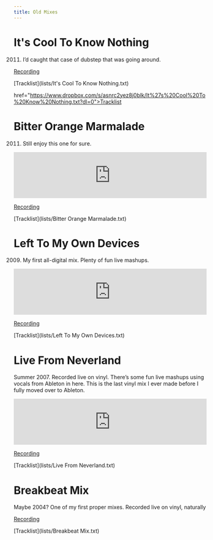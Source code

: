 ```yaml
---
title: Old Mixes
---
```


# It's Cool To Know Nothing

2011. I’d caught that case of dubstep that was going around.

[Recording](https://www.dropbox.com/s/pvdx39kxgzxgayv/It%27s%20Cool%20To%20Know%20Nothing.mp3?dl=0)

[Tracklist](lists/It's Cool To Know Nothing.txt)

href="https://www.dropbox.com/s/asnrc2yez8j0blk/It%27s%20Cool%20To%20Know%20Nothing.txt?dl=0">Tracklist</a></p>

# Bitter Orange Marmalade

2011.  Still enjoy this one for sure.

<iframe width="100%" height="120" src="https://www.mixcloud.com/widget/iframe/?hide_cover=1&hide_artwork=1&feed=%2Fpeter-henry5%2Fbitter-orange-marmalade%2F" frameborder="0" ></iframe>

[Recording](https://www.dropbox.com/s/eu0gsoa16irc39t/Bitter%20Orange%20Marmalade.mp3?dl=0)

[Tracklist](lists/Bitter Orange Marmalade.txt)

# Left To My Own Devices

2009.  My first all-digital mix.  Plenty of fun live mashups.

<iframe width="100%" height="120" src="https://www.mixcloud.com/widget/iframe/?hide_cover=1&hide_artwork=1&feed=%2Fpeter-henry5%2Fleft-to-my-own-devices%2F" frameborder="0" ></iframe>

[Recording](https://www.dropbox.com/s/utss49tvohosu2v/Left%20To%20My%20Own%20Devices.mp3?dl=0)

[Tracklist](lists/Left To My Own Devices.txt)

# Live From Neverland

Summer 2007.  Recorded live on vinyl.  There’s some fun live mashups using vocals from Ableton in here.  This is the last vinyl mix I ever made before I fully moved over to Ableton.

<iframe width="100%" height="120" src="https://www.mixcloud.com/widget/iframe/?hide_cover=1&hide_artwork=1&feed=%2Fpeter-henry5%2Flive-from-neverland%2F" frameborder="0" ></iframe>

[Recording](https://www.dropbox.com/s/5fhyzf8skpczlx5/Live%20From%20Neverland%20V2.mp3?dl=0)

[Tracklist](lists/Live From Neverland.txt)

# Breakbeat Mix

Maybe 2004?  One of my first proper mixes. Recorded live on vinyl, naturally

[Recording](https://www.dropbox.com/s/mcvf5bve2tcd9na/Breakbeat%20Mix.mp3?dl=0)

[Tracklist](lists/Breakbeat Mix.txt)


